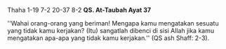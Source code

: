Thaha 1-19 7-2
20-37 8-2
**QS. At-Taubah Ayat 37**
  
''Wahai orang-orang yang beriman! Mengapa kamu mengatakan sesuatu yang tidak kamu kerjakan? (Itu) sangatlah dibenci di sisi Allah jika kamu mengatakan apa-apa yang tidak kamu kerjakan.'' (QS ash Shaff: 2-3).